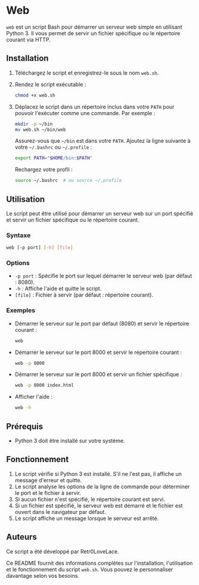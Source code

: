 # Web

`web` est un script Bash pour démarrer un serveur web simple en utilisant Python 3. Il vous permet de servir un fichier spécifique ou le répertoire courant via HTTP.

## Installation

1. Téléchargez le script et enregistrez-le sous le nom `web.sh`.

2. Rendez le script exécutable :
    ```bash
    chmod +x web.sh
    ```

3. Déplacez le script dans un répertoire inclus dans votre `PATH` pour pouvoir l'exécuter comme une commande. Par exemple :
    ```bash
    mkdir -p ~/bin
    mv web.sh ~/bin/web
    ```

    Assurez-vous que `~/bin` est dans votre `PATH`. Ajoutez la ligne suivante à votre `~/.bashrc` ou `~/.profile` :
    ```bash
    export PATH="$HOME/bin:$PATH"
    ```

    Rechargez votre profil :
    ```bash
    source ~/.bashrc  # ou source ~/.profile
    ```

## Utilisation

Le script peut être utilisé pour démarrer un serveur web sur un port spécifié et servir un fichier spécifique ou le répertoire courant.

### Syntaxe

```bash
web [-p port] [-h] [file]
```

### Options

- `-p port` : Spécifie le port sur lequel démarrer le serveur web (par défaut : 8080).
- `-h` : Affiche l'aide et quitte le script.
- `[file]` : Fichier à servir (par défaut : répertoire courant).

### Exemples

- Démarrer le serveur sur le port par défaut (8080) et servir le répertoire courant :
    ```bash
    web
    ```

- Démarrer le serveur sur le port 8000 et servir le répertoire courant :
    ```bash
    web -p 8000
    ```

- Démarrer le serveur sur le port 8000 et servir un fichier spécifique :
    ```bash
    web -p 8000 index.html
    ```

- Afficher l'aide :
    ```bash
    web -h
    ```

## Prérequis

- Python 3 doit être installé sur votre système.

## Fonctionnement

1. Le script vérifie si Python 3 est installé. S'il ne l'est pas, il affiche un message d'erreur et quitte.
2. Le script analyse les options de la ligne de commande pour déterminer le port et le fichier à servir.
3. Si aucun fichier n'est spécifié, le répertoire courant est servi.
4. Si un fichier est spécifié, le serveur web est démarré et le fichier est ouvert dans le navigateur par défaut.
5. Le script affiche un message lorsque le serveur est arrêté.

## Auteurs

Ce script a été développé par Retr0LoveLace.


Ce README fournit des informations complètes sur l'installation, l'utilisation et le fonctionnement du script `web.sh`. Vous pouvez le personnaliser davantage selon vos besoins.
